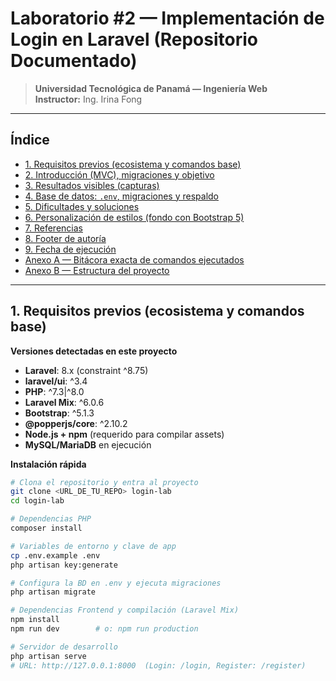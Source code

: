 # Laboratorio #2 — Implementación de **Login** en Laravel (Repositorio Documentado)
> **Universidad Tecnológica de Panamá — Ingeniería Web**  
> **Instructor:** Ing. Irina Fong

---

## Índice
- [1. Requisitos previos (ecosistema y comandos base)](#sec-1)
- [2. Introducción (MVC), migraciones y objetivo](#sec-2)
- [3. Resultados visibles (capturas)](#sec-3)
- [4. Base de datos: `.env`, migraciones y respaldo](#sec-4)
- [5. Dificultades y soluciones](#sec-5)
- [6. Personalización de estilos (fondo con Bootstrap 5)](#sec-6)
- [7. Referencias](#sec-7)
- [8. Footer de autoría](#sec-8)
- [9. Fecha de ejecución](#sec-9)
- [Anexo A — Bitácora exacta de comandos ejecutados](#anexo-a)
- [Anexo B — Estructura del proyecto](#anexo-b)

---

<a id="sec-1"></a>
## 1. Requisitos previos (ecosistema y comandos base)

**Versiones detectadas en este proyecto**
- **Laravel**: 8.x (constraint ^8.75)
- **laravel/ui**: ^3.4
- **PHP**: ^7.3|^8.0
- **Laravel Mix**: ^6.0.6
- **Bootstrap**: ^5.1.3
- **@popperjs/core**: ^2.10.2
- **Node.js + npm** (requerido para compilar assets)
- **MySQL/MariaDB** en ejecución

**Instalación rápida**
```bash
# Clona el repositorio y entra al proyecto
git clone <URL_DE_TU_REPO> login-lab
cd login-lab

# Dependencias PHP
composer install

# Variables de entorno y clave de app
cp .env.example .env
php artisan key:generate

# Configura la BD en .env y ejecuta migraciones
php artisan migrate

# Dependencias Frontend y compilación (Laravel Mix)
npm install
npm run dev        # o: npm run production

# Servidor de desarrollo
php artisan serve
# URL: http://127.0.0.1:8000  (Login: /login, Register: /register)
